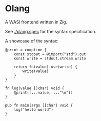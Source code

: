 # Olang

A WASI frontend written in Zig.

See [./olang.spec](./olang.spec) for the syntax specification.

A showcase of the syntax:

```
@print = comptime {
    const stdout = @import("std").out
    const write = stdout.stream.write

    return fn(value) use(write) {
        write(value)
    }
}

fn log(value []char) void {
    @print([...value, ..."\n"])
}

pub fn main(args []char) void {
    log("hello world")
}
```